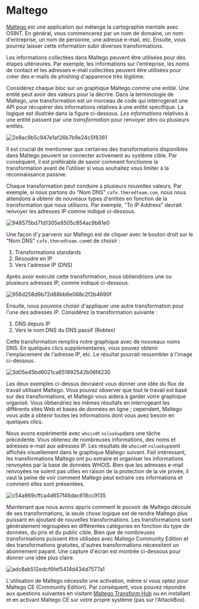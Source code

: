 Maltego
=======

[Maltego ](https://www.maltego.com/)est une application qui mélange la cartographie mentale avec OSINT. En général, vous commencerez par un nom de domaine, un nom d'entreprise, un nom de personne, une adresse e-mail, etc. Ensuite, vous pourrez laisser cette information subir diverses transformations.

Les informations collectées dans Maltego peuvent être utilisées pour des étapes ultérieures. Par exemple, les informations sur l'entreprise, les noms de contact et les adresses e-mail collectées peuvent être utilisées pour créer des e-mails de phishing d'apparence très légitime.

Considérez chaque bloc sur un graphique Maltego comme une entité. Une entité peut avoir des valeurs pour la décrire. Dans la terminologie de Maltego, une transformation est un morceau de code qui interrogerait une API pour récupérer des informations relatives à une entité spécifique. La logique est illustrée dans la figure ci-dessous. *Les informations* relatives à une entité passent par une *transformation* pour renvoyer zéro ou plusieurs entités.

![2e8ac9b5c947e1af26b7b9e24c5f8361](https://github.com/dsgsec/Red-Team/assets/82456829/57ccd519-b89d-46ee-99d6-e42e89dd772f)

Il est crucial de mentionner que certaines des transformations disponibles dans Maltego peuvent se connecter activement au système cible. Par conséquent, il est préférable de savoir comment fonctionne la transformation avant de l'utiliser si vous souhaitez vous limiter à la reconnaissance passive.

Chaque transformation peut conduire à plusieurs nouvelles valeurs. Par exemple, si nous partons du "Nom DNS" `cafe.thmredteam.com`, nous nous attendons à obtenir de nouveaux types d'entités en fonction de la transformation que nous utilisons. Par exemple, "To IP Address" devrait renvoyer les adresses IP comme indiqué ci-dessous.

![948575bd71d1305e8505c854ac9b81e0](https://github.com/dsgsec/Red-Team/assets/82456829/6c2d37fb-6ae8-4973-b184-5b3572ca2ceb)

Une façon d'y parvenir sur Maltego est de cliquer avec le bouton droit sur le "Nom DNS" `cafe.thmredteam.com`et de choisir :

1.  Transformations standards
2.  Résoudre en IP
3.  Vers l'adresse IP (DNS)

Après avoir exécuté cette transformation, nous obtiendrions une ou plusieurs adresses IP, comme indiqué ci-dessous.

![956d258d9b72d88bb6e088c2f2b4690f](https://github.com/dsgsec/Red-Team/assets/82456829/6c6dc980-dcce-49ad-978a-6ca8ed0934ef)

Ensuite, nous pouvons choisir d'appliquer une autre transformation pour l'une des adresses IP. Considérez la transformation suivante :

1.  DNS depuis IP
2.  Vers le nom DNS du DNS passif (Robtex)

Cette transformation remplira notre graphique avec de nouveaux noms DNS. En quelques clics supplémentaires, vous pouvez obtenir l'emplacement de l'adresse IP, etc. Le résultat pourrait ressembler à l'image ci-dessous.

![3d05e45bd6021ca651892542b06f4230](https://github.com/dsgsec/Red-Team/assets/82456829/504cc4a0-9e29-4100-9e4f-cdba51073ab2)

Les deux exemples ci-dessus devraient vous donner une idée du flux de travail utilisant Maltego. Vous pouvez observer que tout le travail est basé sur des transformations, et Maltego vous aidera à garder votre graphique organisé. Vous obtiendriez les mêmes résultats en interrogeant les différents sites Web et bases de données en ligne ; cependant, Maltego vous aide à obtenir toutes les informations dont vous avez besoin en quelques clics.

Nous avons expérimenté avec `whois`et `nslookup`dans une tâche précédente. Vous obtenez de nombreuses informations, des noms et adresses e-mail aux adresses IP. Les résultats de `whois`et `nslookup`sont affichés visuellement dans le graphique Maltego suivant. Fait intéressant, les transformations Maltego ont pu extraire et organiser les informations renvoyées par la base de données WHOIS. Bien que les adresses e-mail renvoyées ne soient pas utiles en raison de la protection de la vie privée, il vaut la peine de voir comment Maltego peut extraire ces informations et comment elles sont présentées.

![c54a869cffca4d657f46dac618cc9135](https://github.com/dsgsec/Red-Team/assets/82456829/4c428de3-3858-4f52-8b52-85801f13fdf8)

Maintenant que nous avons appris comment le pouvoir de Maltego découle de ses transformations, la seule chose logique est de rendre Maltego plus puissant en ajoutant de nouvelles transformations. Les transformations sont généralement regroupées en différentes catégories en fonction du type de données, du prix et du public cible. Bien que de nombreuses transformations puissent être utilisées avec Maltego Community Edition et des transformations gratuites, d'autres transformations nécessitent un abonnement payant. Une capture d'écran est montrée ci-dessous pour donner une idée plus claire.

![adc8ab512edcf6fef5414d434d7577a1](https://github.com/dsgsec/Red-Team/assets/82456829/24278a15-79fb-4341-98db-0d4a336dc2c9)

L'utilisation de Maltego nécessite une activation, même si vous optez pour Maltego CE (Community Edition). Par conséquent, vous pouvez répondre aux questions suivantes en visitant [Maltego Transform Hub](https://www.maltego.com/transform-hub/) ou en installant et en activant Maltego CE sur votre propre système (pas sur l'AttackBox).
